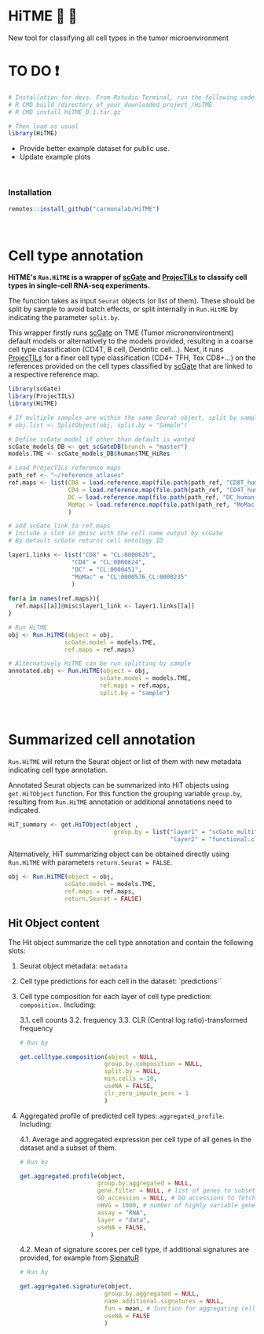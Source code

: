 # HiTME :dart: :facepunch:

New tool for classifying all cell types in the tumor microenvironment

# TO DO ❗

``` r
# Installation for devs. From Rstudio Terminal, run the following code:
# R CMD build /directory_of_your_downloaded_project_/HiTME
# R CMD install HiTME_0.1.tar.gz

# Then load as usual
library(HiTME)
```

-   Provide better example dataset for public use.
-   Update example plots

<br>

### Installation

``` r
remotes::install_github("carmonalab/HiTME")
```

<br>

# Cell type annotation

**HiTME's `Run.HiTME` is a wrapper of [scGate](https://github.com/carmonalab/scGate) and [ProjecTILs](https://github.com/carmonalab/ProjecTILs) to classify cell types in single-cell RNA-seq experiments.**

The function takes as input `Seurat` objects (or list of them). These should be split by sample to avoid batch effects, or split internally in `Run.HitME` by indicating the parameter `split.by`.

This wrapper firstly runs [scGate](https://github.com/carmonalab/scGate) on TME (Tumor micronenvirontment) default models or alternatively to the models provided, resulting in a coarse cell type classification (CD4T, B cell, Dendritic cell...). Next, it runs [ProjecTILs](https://github.com/carmonalab/ProjecTILs) for a finer cell type classification (CD4+ TFH, Tex CD8+...) on the references provided on the cell types classified by [scGate](https://github.com/carmonalab/scGate) that are linked to a respective reference map.

``` r
library(scGate)
library(ProjecTILs)
library(HiTME)

# If multiple samples are within the same Seurat object, split by sample.
# obj.list <- SplitObject(obj, split.by = "Sample")

# Define scGate model if other than default is wanted
scGate_models_DB <- get_scGateDB(branch = "master")
models.TME <- scGate_models_DB$human$TME_HiRes

# Load ProjecTILs reference maps
path_ref <- "~/reference_atlases"
ref.maps <- list(CD8 = load.reference.map(file.path(path_ref, "CD8T_human_ref_v1.rds")),
                 CD4 = load.reference.map(file.path(path_ref, "CD4T_human_ref_v2.rds")),
                 DC = load.reference.map(file.path(path_ref, "DC_human_ref_v1.rds")),
                 MoMac = load.reference.map(file.path(path_ref, "MoMac_human_v1.rds"))
                 )

# add scGate_link to ref.maps
# Include a slot in @misc with the cell name output by scGate
# By default scGate returns cell ontology ID

layer1.links <- list("CD8" = "CL:0000625",
                  "CD4" = "CL:0000624",
                  "DC" = "CL:0000451",
                  "MoMac" = "CL:0000576_CL:0000235"
                  )
                  
for(a in names(ref.maps)){
  ref.maps[[a]]@misc$layer1_link <- layer1.links[[a]]
}

# Run HiTME
obj <- Run.HiTME(object = obj,
                scGate.model = models.TME,
                ref.maps = ref.maps)

# Alternatively HiTME can be run splitting by sample
annotated.obj <- Run.HiTME(object = obj,
                          scGate.model = models.TME,
                          ref.maps = ref.maps,
                          split.by = "sample")
```

<br>

# Summarized cell annotation

`Run.HiTME` will return the Seurat object or list of them with new metadata indicating cell type annotation.

Annotated Seurat objects can be summarized into HiT objects using `get.HiTObject` function. For this function the grouping variable `group.by`, resulting from `Run.HiTME` annotation or additional annotations need to indicated.

``` r
HiT_summary <- get.HiTObject(object ,
                              group.by = list("layer1" = "scGate_multi",
                                              "layer2" = "functional.cluster"))
```

Alternatively, HiT summarizing object can be obtained directly using `Run.HiTME` with parameters `return.Seurat = FALSE`.

``` r
obj <- Run.HiTME(object = obj,
                scGate.model = models.TME,
                ref.maps = ref.maps,
                return.Seurat = FALSE)
```

## Hit Object content

The Hit object summarize the cell type annotation and contain the following slots:

1.  Seurat object metadata: `metadata`

2.  Cell type predictions for each cell in the dataset: \`predictions\`\`

3.  Cell type composition for each layer of cell type prediction: `composition.` Including:

    3.1. cell counts 3.2. frequency 3.3. CLR (Central log ratio)-transformed frequency

    ``` r
    # Run by

    get.celltype.composition(object = NULL,
                            group.by.composition = NULL,
                            split.by = NULL,
                            min.cells = 10,
                            useNA = FALSE,
                            clr_zero_impute_perc = 1
                            )
    ```

4.  Aggregated profile of predicted cell types: `aggregated_profile`. Including:

    4.1. Average and aggregated expression per cell type of all genes in the dataset and a subset of them.

    ``` r
    # Run by

    get.aggregated.profile(object,
                          group.by.aggregated = NULL,
                          gene.filter = NULL, # list of genes to subset
                          GO_accession = NULL, # GO accessions to fetch for subsetting
                          nHVG = 1000, # number of highly variable genes to subset
                          assay = "RNA",
                          layer = "data",
                          useNA = FALSE,
                        )

    ```

    4.2. Mean of signature scores per cell type, if additional signatures are provided, for example from [SignatuR](https://github.com/carmonalab/SignatuR)

    ``` r
    # Run by

    get.aggregated.signature(object,
                            group.by.aggregated = NULL,
                            name.additional.signatures = NULL,
                            fun = mean, # function for aggregating cell-wise signature scores
                            useNA = FALSE
                            )
    ```
